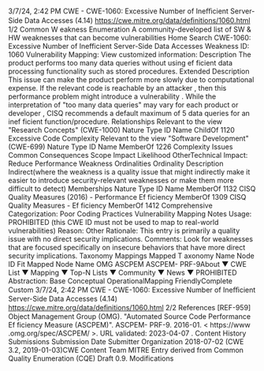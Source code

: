 3/7/24, 2:42 PM CWE - CWE-1060: Excessive Number of Ineﬃcient Server-Side Data Accesses (4.14)
https://cwe.mitre.org/data/deﬁnitions/1060.html 1/2
Common W eakness Enumeration
A community-developed list of SW & HW weaknesses that can become
vulnerabilities
Home Search
CWE-1060: Excessive Number of Inefficient Server-Side Data Accesses
Weakness ID: 1060
Vulnerability Mapping: 
View customized information:
 Description
The product performs too many data queries without using ef ficient data processing functionality such as stored procedures.
 Extended Description
This issue can make the product perform more slowly due to computational expense. If the relevant code is reachable by an attacker ,
then this performance problem might introduce a vulnerability .
While the interpretation of "too many data queries" may vary for each product or developer , CISQ recommends a default maximum of
5 data queries for an inef ficient function/procedure.
 Relationships
 Relevant to the view "Research Concepts" (CWE-1000)
Nature Type ID Name
ChildOf 1120 Excessive Code Complexity
 Relevant to the view "Software Development" (CWE-699)
Nature Type ID Name
MemberOf 1226 Complexity Issues
 Common Consequences
Scope Impact Likelihood
OtherTechnical Impact: Reduce Performance
 Weakness Ordinalities
Ordinality Description
Indirect(where the weakness is a quality issue that might indirectly make it easier to introduce security-relevant weaknesses or make
them more difficult to detect)
 Memberships
Nature Type ID Name
MemberOf 1132 CISQ Quality Measures (2016) - Performance Ef ficiency
MemberOf 1309 CISQ Quality Measures - Ef ficiency
MemberOf 1412 Comprehensive Categorization: Poor Coding Practices
 Vulnerability Mapping Notes
Usage: PROHIBITED (this CWE ID must not be used to map to real-world vulnerabilities)
Reason: Other
Rationale:
This entry is primarily a quality issue with no direct security implications.
Comments:
Look for weaknesses that are focused specifically on insecure behaviors that have more direct security implications.
 Taxonomy Mappings
Mapped T axonomy Name Node ID Fit Mapped Node Name
OMG ASCPEM ASCPEM-
PRF-9About ▼ CWE List ▼ Mapping ▼ Top-N Lists ▼ Community ▼ News ▼
PROHIBITED
Abstraction: Base
Conceptual OperationalMapping
FriendlyComplete Custom
3/7/24, 2:42 PM CWE - CWE-1060: Excessive Number of Ineﬃcient Server-Side Data Accesses (4.14)
https://cwe.mitre.org/data/deﬁnitions/1060.html 2/2
 References
[REF-959] Object Management Group (OMG). "Automated Source Code Performance Ef ficiency Measure (ASCPEM)". ASCPEM-
PRF-9. 2016-01. < https://www .omg.org/spec/ASCPEM/ >. URL validated: 2023-04-07 .
 Content History
 Submissions
Submission Date Submitter Organization
2018-07-02
(CWE 3.2, 2019-01-03)CWE Content Team MITRE
Entry derived from Common Quality Enumeration (CQE) Draft 0.9.
 Modifications